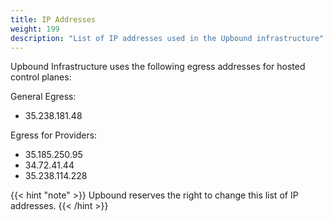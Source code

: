 ```yaml
---
title: IP Addresses
weight: 199
description: "List of IP addresses used in the Upbound infrastructure"
---
```



Upbound Infrastructure uses the following egress addresses for hosted control
planes:

General Egress:
- 35.238.181.48

Egress for Providers:
- 35.185.250.95
- 34.72.41.44 
- 35.238.114.228 

{{< hint "note" >}}
Upbound reserves the right to change this
list of IP addresses.
{{< /hint >}}

